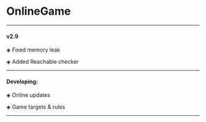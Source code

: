 # OnlineGame
***
#### v2.9
◈ Fixed memory leak

◈ Added Reachable checker

***
#### Developing:
◈ Online updates

◈ Game targets & rules

***
